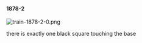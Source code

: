 #### 1878-2
![train-1878-2-0.png](https://github.com/lil-lab/nlvr/raw/master/nlvr/train/images/48/train-1878-2-0.png "train-1878-2-0.png")

there is exactly one black square touching the base